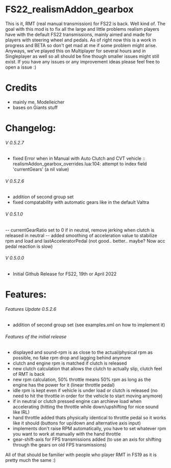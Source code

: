 # FS22_realismAddon_gearbox
This is it, RMT (real manual transmission) for FS22 is back. Well kind of.
The goal with this mod is to fix all the large and little problems realism players have with the default FS22 transmissions, mainly aimed and made for players with steering wheel and pedals. 
As of right now this is a work in progress and BETA so don't get mad at me if some problem might arise. Anyways, we've played this on Multiplayer for several hours and in Singleplayer as well so all should be fine though smaller issues might still exist.
If you have any issues or any improvement ideas please feel free to open a issue :)



# Credits
- mainly me, Modelleicher
- bases on Giants stuff 
 
# Changelog:

###### V 0.5.2.7
- fixed Error when in Manual with Auto Clutch and CVT vehicle :: realismAddon_gearbox_overrides.lua:104: attempt to index field 'currentGears' (a nil value) 

###### V 0.5.2.6
- addition of second group set 
- fixed compatability with automatic gears like in the default Valtra 

###### V 0.5.1.0
-- currentGearRatio set to 0 if in neutral, remove jerking when clutch is released in neutral
-- added smoothing of acceleration value to stabilize rpm and load and lastAcceleratorPedal (not good.. better.. maybe? Now acc pedal reaction is slow)

###### V 0.5.0.0
- Initial Github Release for FS22, 19th or April 2022 



# Features:
###### Features Update 0.5.2.6
- addition of second group set (see examples.xml on how to implement it)

###### Features of the initial release
- displayed and sound-rpm is as close to the actual/physical rpm as possible, no fake rpm drop and lagging behind anymore 
- clutch and engine rpm is matched if clutch is released
- new clutch calculation that allows the clutch to actually slip, clutch feel of RMT is back 
- new rpm calculation, 50% throttle means 50% rpm as long as the engine has the power for it (linear throttle pedal)
- idle rpm is kept even if vehicle is under load or clutch is released (no need to hit the throttle in order for the vehicle to start moving anymore) 
- if in neutral or clutch pressed engine can archieve load when accelerating (hitting the throttle while down/upshifting for nice sound like IRL)
- hand throttle added thats physically identical to throttle pedal so it works like it should (buttons for up/down and alternative axis input)
- implements don't raise RPM automatically, you have to set whatever rpm you want to work at manually with the hand throttle 
- gear-shift-axis for FPS transmissions added (to use an axis for shifting through the gears on old FPS transmissions) 

All of that should be familier with people who player RMT in FS19 as it is pretty much the same :)


